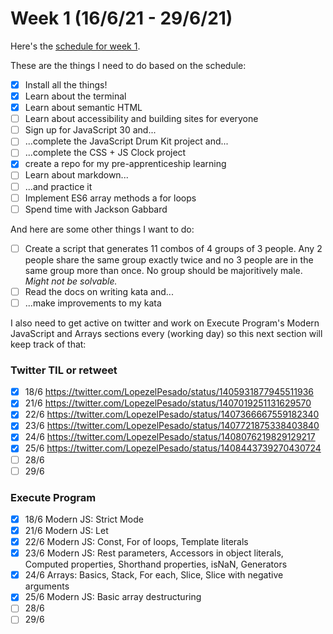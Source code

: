 # Week 1 (16/6/21 - 29/6/21)

Here's the [schedule for week 1](https://learn.foundersandcoders.com/course/syllabus/pre-apprenticeship-1/schedule/).

These are the things I need to do based on the schedule:

- [x] Install all the things!
- [x] Learn about the terminal
- [x] Learn about semantic HTML
- [ ] Learn about accessibility and building sites for everyone
- [ ] Sign up for JavaScript 30 and...
- [ ] ...complete the JavaScript Drum Kit project and...
- [ ] ...complete the CSS + JS Clock project
- [x] create a repo for my pre-apprenticeship learning
- [ ] Learn about markdown...
- [ ] ...and practice it
- [ ] Implement ES6 array methods a for loops
- [ ] Spend time with Jackson Gabbard

And here are some other things I want to do:

- [ ] Create a script that generates 11 combos of 4 groups of 3 people. Any 2 people share the same group exactly twice and no 3 people are in the same group more than once. No group should be majoritively male. *Might not be solvable.*
- [ ] Read the docs on writing kata and...
- [ ] ...make improvements to my kata

I also need to get active on twitter and work on Execute Program's Modern JavaScript and Arrays sections every (working day) so this next section will keep track of that:

### Twitter TIL or retweet

- [x] 18/6 https://twitter.com/LopezelPesado/status/1405931877945511936
- [x] 21/6 https://twitter.com/LopezelPesado/status/1407019251131629570
- [x] 22/6 https://twitter.com/LopezelPesado/status/1407366667559182340
- [x] 23/6 https://twitter.com/LopezelPesado/status/1407721875338403840
- [x] 24/6 https://twitter.com/LopezelPesado/status/1408076219829129217
- [x] 25/6 https://twitter.com/LopezelPesado/status/1408443739270430724
- [ ] 28/6
- [ ] 29/6

### Execute Program

- [x] 18/6 Modern JS: Strict Mode
- [x] 21/6 Modern JS: Let
- [x] 22/6 Modern JS: Const, For of loops, Template literals
- [x] 23/6 Modern JS: Rest parameters, Accessors in object literals, Computed properties, Shorthand properties, isNaN, Generators
- [x] 24/6 Arrays: Basics, Stack, For each, Slice, Slice with negative arguments
- [x] 25/6 Modern JS: Basic array destructuring
- [ ] 28/6
- [ ] 29/6